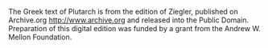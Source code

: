 The Greek text of Plutarch is from the edition of Ziegler, published on Archive.org <http://www.archive.org> and released into the Public Domain. Preparation of this digital edition was funded by a grant from the Andrew W. Mellon Foundation.
